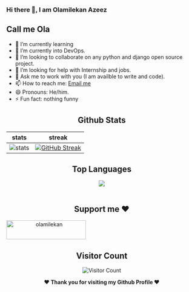 ### Hi there 👋, I am Olamilekan Azeez
## Call me Ola



- 🔭 I’m currently learning
- 🌱 I’m currently into DevOps.
- 👯 I’m looking to collaborate on any python and django open source project.
- 🤔 I’m looking for help with Internship and jobs.
- 💬 Ask me to work with you (I am availble to write and code).
- 📫 How to reach me: [Email me](mailto:headofstate123@gmail.com)
- 😄 Pronouns: He/him.
- ⚡ Fun fact: nothing funny
<div align="center">
  
  ## Github Stats
|stats|streak|  
|---|---|  
| ![stats](https://github-readme-stats.vercel.app/api?username=azeezdot123&show_icons=true&theme=radical) | [![GitHub Streak](https://github-readme-streak-stats.herokuapp.com/?user=azeezdot123&theme=dark)](https://github.com/azeezdot123/github-readme-streak-stats)|
</div>



<div align="center">
  
  ## Top Languages
  <a href="https://github.com/azeezdot123">
    <img align="center" src="https://github-readme-stats.vercel.app/api/top-langs/?username=azeezdot123&theme=tokyonight&layout=compact">
  </a>
</div>
  
<br> 
<div align="center">
  
  ## Support me ❤ 
  <p align="center"><a href="https://www.buymeacoffee.com/olamilekan"> <img align="left" src="https://cdn.buymeacoffee.com/buttons/v2/default-yellow.png" height="50" width="210" alt="olamilekan" /></a></p>
</div>

<br>
<br>
<br>

<div align="center">
        
   ## Visitor Count
   ![Visitor Count](https://profile-counter.glitch.me/{azeezdot123}/count.svg)
        
</div>

<div align="center">
  
<b>❤️ Thank you for visiting my Github Profile ❤️</b>
</div>
